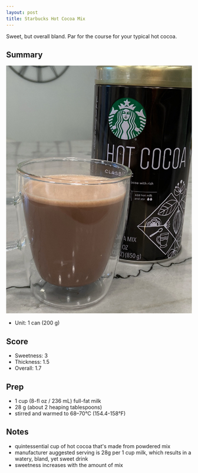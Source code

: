 ```yaml
---
layout: post
title: Starbucks Hot Cocoa Mix
---
```


Sweet, but overall bland. Par for the course for your typical hot cocoa.

<!--excerpt-->

Summary
-------

![Starbucks Hot Cocoa](/images/starbucks-hot-cocoa-mix.jpg)

* Unit: 1 can (200 g)

Score
-----
- Sweetness: 3
- Thickness: 1.5
- Overall: 1.7

Prep
----

- 1 cup (8-fl oz / 236 mL) full-fat milk
- 28 g (about 2 heaping tablespoons)
- stirred and warmed to 68–70°C (154.4-158°F)

Notes
-----
- quintessential cup of hot cocoa that's made from powdered mix
- manufacturer auggested serving is 28g per 1 cup milk, which results in a watery, bland, yet sweet drink
- sweetness increases with the amount of mix